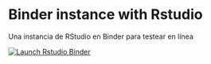 # Binder instance with Rstudio

Una instancia de RStudio en Binder para testear en línea

<!-- badges: start -->
  [![Launch Rstudio Binder](http://mybinder.org/badge_logo.svg)](https://mybinder.org/v2/gh/burgos2021/binder/master?urlpath=rstudio)
  <!-- badges: end -->
 
